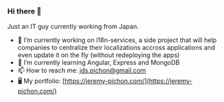 ### Hi there 👋

Just an IT guy currently working from Japan.

- 🔭 I’m currently working on i18n-services, a side project that will help companies to centralize their localizations accross applications and even update it on the fly (without redeploying the apps)
- 🌱 I’m currently learning Angular, Express and MongoDB
- 📫 How to reach me: [jds.pichon@gmail.com](mailto:jds.pichon@gmail.com)
- 🖥️ My portfolio: [https://jeremy-pichon.com/](https://jeremy-pichon.com/)
